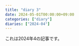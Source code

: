 ```yaml
---
title: "diary 3"
date: 2024-05-01T00:00:00+09:00
categories: ["diary"]
diaries: ["2024-04"]
---
```

これは2024年4の記事です。
